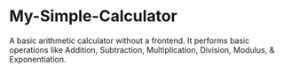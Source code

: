 # My-Simple-Calculator
A basic arithmetic calculator without a frontend. It performs basic operations like Addition, Subtraction, Multiplication, Division, Modulus, &amp; Exponentiation.
